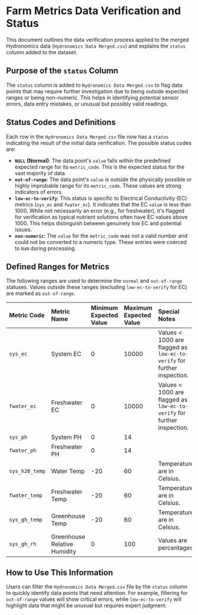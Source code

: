 # Farm Metrics Data Verification and Status

This document outlines the data verification process applied to the merged Hydronomics data (`Hydronomics Data Merged.csv`) and explains the `status` column added to the dataset.

## Purpose of the `status` Column

The `status` column is added to `Hydronomics Data Merged.csv` to flag data points that may require further investigation due to being outside expected ranges or being non-numeric. This helps in identifying potential sensor errors, data entry mistakes, or unusual but possibly valid readings.

## Status Codes and Definitions

Each row in the `Hydronomics Data Merged.csv` file now has a `status` indicating the result of the initial data verification. The possible status codes are:

*   **`NULL` (Normal)**: The data point's `value` falls within the predefined expected range for its `metric_code`. This is the expected status for the vast majority of data.
*   **`out-of-range`**: The data point's `value` is outside the physically possible or highly improbable range for its `metric_code`. These values are strong indicators of errors.
*   **`low-ec-to-verify`**: This status is specific to Electrical Conductivity (EC) metrics (`sys_ec` and `fwater_ec`). It indicates that the EC `value` is less than 1000. While not necessarily an error (e.g., for freshwater), it's flagged for verification as typical nutrient solutions often have EC values above 1000. This helps distinguish between genuinely low EC and potential issues.
*   **`non-numeric`**: The `value` for the `metric_code` was not a valid number and could not be converted to a numeric type. These entries were coerced to `NaN` during processing.

## Defined Ranges for Metrics

The following ranges are used to determine the `normal` and `out-of-range` statuses. Values outside these ranges (excluding `low-ec-to-verify` for EC) are marked as `out-of-range`.

| Metric Code        | Metric Name                  | Minimum Expected Value | Maximum Expected Value | Special Notes                                                              |
| :----------------- | :--------------------------- | :--------------------- | :--------------------- | :------------------------------------------------------------------------- |
| `sys_ec`           | System EC                    | 0                      | 10000                  | Values < 1000 are flagged as `low-ec-to-verify` for further inspection.    |
| `fwater_ec`        | Freshwater EC                | 0                      | 10000                  | Values < 1000 are flagged as `low-ec-to-verify` for further inspection.    |
| `sys_ph`           | System PH                    | 0                      | 14                     |                                                                            |
| `fwater_ph`        | Freshwater PH                | 0                      | 14                     |                                                                            |
| `sys_h20_temp`     | Water Temp                   | -20                    | 60                     | Temperatures are in Celsius.                                               |
| `fwater_temp`      | Freshwater Temp              | -20                    | 60                     | Temperatures are in Celsius.                                               |
| `sys_gh_temp`      | Greenhouse Temp              | -20                    | 60                     | Temperatures are in Celsius.                                               |
| `sys_gh_rh`        | Greenhouse Relative Humidity | 0                      | 100                    | Values are percentages.                                                    |

## How to Use This Information

Users can filter the `Hydronomics Data Merged.csv` file by the `status` column to quickly identify data points that need attention. For example, filtering for `out-of-range` values will show critical errors, while `low-ec-to-verify` will highlight data that might be unusual but requires expert judgment.
